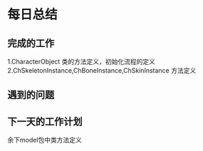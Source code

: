 # 每日总结 #
## 完成的工作 ##
1.CharacterObject 类的方法定义，初始化流程的定义
2.ChSkeletonInstance,ChBoneInstance,ChSkinInstance 方法定义
## 遇到的问题 ##
## 下一天的工作计划 ##
余下model包中类方法定义